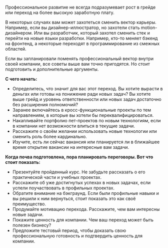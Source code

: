 Профессиональное развитие не всегда подразумевает рост в грейде или переход на более высокую заработную плату.

В некоторых случаях вам может захотеться сменить вектор карьеры. Например, если вы дизайнер-иллюстратор, но захотели стать motion-дизайнером. Или вы разработчик, который захотел сменить стек и перейти на новые языки разработки. Например, кто-то меняет бэкенд на фронтенд, а некоторые переходят в программирование из смежных областей.

Если вы запланировали поменять профессиональный вектор внутри своей компании, все советы выше вам точно пригодятся. Но стоит подготовить и дополнительные аргументы.

**С чего начать:**

- Определитесь, что значит для вас этот переход. Вы хотите вырасти в деньгах или готовы на понижение ради новых задач? Вы хотите выше грейд и уровень ответственности или новых задач достаточно без расширения полномочий?
- Заранее включайтесь в кросс-функциональные проекты по тем направлениям, в которые вы хотели бы переквалифицироваться.
- Накапливайте портфолио пет-проектов по новым технологиям, если в компании нет возможности влиться в текущие задачи.
- Расскажите о своём желании использовать новые технологии или сменить роль более кардинально.
- Изучите, есть ли сейчас вакансия или планируется ли в ближайшее время открытие вакансии на интересные вам задачи.

**Когда почва подготовлена, пора планировать переговоры. Вот что стоит показать:**

- Презентуйте пройденный курс. Не забудьте рассказать о его практической части и учебных проектах.
- Расскажите об уже достигнутых успехах в новых задачах, если успели поучаствовать в профильных проектах.
- Обратите внимание на бэкграунд. Если были профильные навыки и вы решили к ним вернуться, стоит показать это как своё преимущество.
- Продумайте мотивацию перехода. Расскажите, чем вам интересны новые задачи.
- Покажите ценность для компании. Чем ваш переход может быть полезен бизнесу?
- Предложите тестовый период, чтобы доказать свою профессиональную готовность и подтвердить ценность для компании.